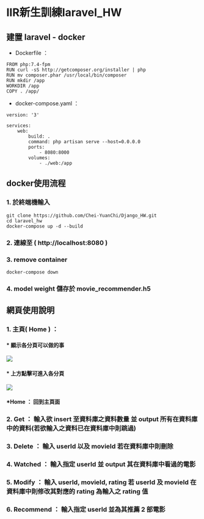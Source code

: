 # IIR新生訓練laravel_HW
## 建置 laravel - docker
* Dockerfile ：
```
FROM php:7.4-fpm
RUN curl -sS http://getcomposer.org/installer | php
RUN mv composer.phar /usr/local/bin/composer
RUN mkdir /app
WORKDIR /app
COPY . /app/
```
* docker-compose.yaml ：
```
version: '3'

services:
    web:
        build: .
        command: php artisan serve --host=0.0.0.0
        ports:
            - 8080:8000
        volumes:
            - ./web:/app

```

## docker使用流程
### 1. 於終端機輸入
```
git clone https://github.com/Chei-YuanChi/Django_HW.git
cd laravel_hw
docker-compose up -d --build
```
### 2. 連線至 ( http://localhost:8080 )
### 3. remove container
```
docker-compose down
```
### 4. model weight 儲存於 movie_recommender.h5

## 網頁使用說明
### 1. 主頁( Home ) ：
#### * 顯示各分頁可以做的事
![](https://i.imgur.com/zGI0PRw.png)

#### * 上方點擊可進入各分頁
![](https://i.imgur.com/1lDVANY.png)

#### *Home ： 回到主頁面
### 2. Get ： 輸入欲 insert 至資料庫之資料數量 並 output 所有在資料庫中的資料(若欲輸入之資料已在資料庫中則跳過)
### 3. Delete ： 輸入 userId 以及 movieId 若在資料庫中則刪除
### 4. Watched ： 輸入指定 userId 並 output 其在資料庫中看過的電影
### 5. Modify ： 輸入 userId, movieId, rating 若 userId 及 movieId 在資料庫中則修改其對應的 rating 為輸入之 rating 值
### 6. Recommend ： 輸入指定 userId 並為其推薦 2 部電影
